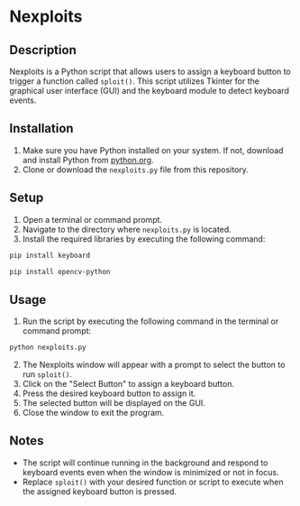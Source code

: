 # Nexploits

## Description
Nexploits is a Python script that allows users to assign a keyboard button to trigger a function called `sploit()`. This script utilizes Tkinter for the graphical user interface (GUI) and the keyboard module to detect keyboard events.

## Installation
1. Make sure you have Python installed on your system. If not, download and install Python from [python.org](https://www.python.org/).
2. Clone or download the `nexploits.py` file from this repository.

## Setup
1. Open a terminal or command prompt.
2. Navigate to the directory where `nexploits.py` is located.
3. Install the required libraries by executing the following command:
```bash
pip install keyboard
```
```bash
pip install opencv-python
```
## Usage
1. Run the script by executing the following command in the terminal or command prompt:
```bash
python nexploits.py
```
2. The Nexploits window will appear with a prompt to select the button to run `sploit()`.
3. Click on the "Select Button" to assign a keyboard button.
4. Press the desired keyboard button to assign it.
5. The selected button will be displayed on the GUI.
6. Close the window to exit the program.

## Notes
- The script will continue running in the background and respond to keyboard events even when the window is minimized or not in focus.
- Replace `sploit()` with your desired function or script to execute when the assigned keyboard button is pressed.
